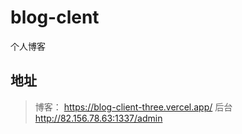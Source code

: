 # blog-clent
个人博客


## 地址

> 博客： https://blog-client-three.vercel.app/
> 后台 http://82.156.78.63:1337/admin